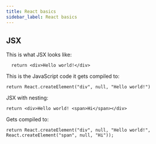 ```yaml
---
title: React basics
sidebar_label: React basics 
---
```


## JSX

This is what JSX looks like:

```
  return <div>Hello world!</div>
```

This is the JavaScript code it gets compiled to:

```
return React.createElement("div", null, "Hello world!")
```

JSX with nesting:

```
return <div>Hello world! <span>Hi</span></div>
```

Gets compiled to:

```
return React.createElement("div", null, "Hello world!", React.createElement("span", null, "Hi"));
```
